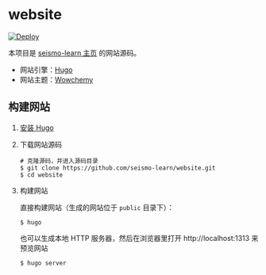 # website

[![Deploy](https://github.com/seismo-learn/website/actions/workflows/deploy.yml/badge.svg)](https://github.com/seismo-learn/website/actions/workflows/deploy.yml)

本项目是 [seismo-learn 主页](https://seismo-learn.org/) 的网站源码。

- 网站引擎：[Hugo](https://gohugo.io/)
- 网站主题：[Wowchemy](https://wowchemy.com/)

## 构建网站

1.  [安装 Hugo](https://gohugo.io/getting-started/installing/)


2.  下载网站源码

    ```
    # 克隆源码，并进入源码目录
    $ git clone https://github.com/seismo-learn/website.git
    $ cd website
    ```

3.  构建网站

    直接构建网站（生成的网站位于 `public` 目录下）：
    ```
    $ hugo
    ```

    也可以生成本地 HTTP 服务器，然后在浏览器里打开 http://localhost:1313 来预览网站
    ```
    $ hugo server
    ```
